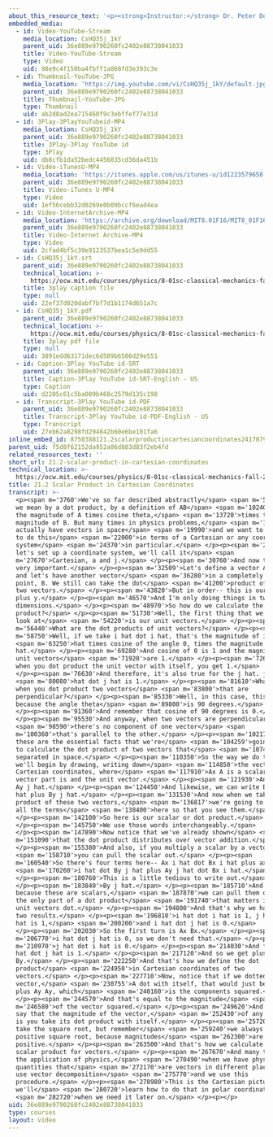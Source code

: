 ```yaml
---
about_this_resource_text: '<p><strong>Instructor:</strong> Dr. Peter Dourmashkin</p>'
embedded_media:
  - id: Video-YouTube-Stream
    media_location: CsHQ35j_1kY
    parent_uid: 36e889e9790260fc2402e88738041033
    title: Video-YouTube-Stream
    type: Video
    uid: 98e9c4f150ba4fbff1a868fd3e393c3e
  - id: Thumbnail-YouTube-JPG
    media_location: 'https://img.youtube.com/vi/CsHQ35j_1kY/default.jpg'
    parent_uid: 36e889e9790260fc2402e88738041033
    title: Thumbnail-YouTube-JPG
    type: Thumbnail
    uid: ab2d8ad2ea715460f9c3ebffef77e31d
  - id: 3Play-3PlayYouTubeid-MP4
    media_location: CsHQ35j_1kY
    parent_uid: 36e889e9790260fc2402e88738041033
    title: 3Play-3Play YouTube id
    type: 3Play
    uid: db8cfb1da52bedc4456035cd36da451b
  - id: Video-iTunesU-MP4
    media_location: 'https://itunes.apple.com/us/itunes-u/id1223579658'
    parent_uid: 36e889e9790260fc2402e88738041033
    title: Video-iTunes U-MP4
    type: Video
    uid: 1ef56cebb32d0269e0b09bccf6ead4ea
  - id: Video-InternetArchive-MP4
    media_location: 'https://archive.org/download/MIT8.01F16/MIT8_01F16_L21v02_360p.mp4'
    parent_uid: 36e889e9790260fc2402e88738041033
    title: Video-Internet Archive-MP4
    type: Video
    uid: 2cfad4bf5c39e9123537bea1c5e9dd55
  - id: CsHQ35j_1kY.srt
    parent_uid: 36e889e9790260fc2402e88738041033
    technical_location: >-
      https://ocw.mit.edu/courses/physics/8-01sc-classical-mechanics-fall-2016/week-7-kinetic-energy-and-work/21.2-scalar-product-in-cartesian-coordinates/21.2-scalar-product-in-cartesian-coordinates/CsHQ35j_1kY.srt
    title: 3play caption file
    type: null
    uid: 22ef37d020dabf7bf7d1b1174d651a7c
  - id: CsHQ35j_1kY.pdf
    parent_uid: 36e889e9790260fc2402e88738041033
    technical_location: >-
      https://ocw.mit.edu/courses/physics/8-01sc-classical-mechanics-fall-2016/week-7-kinetic-energy-and-work/21.2-scalar-product-in-cartesian-coordinates/21.2-scalar-product-in-cartesian-coordinates/CsHQ35j_1kY.pdf
    title: 3play pdf file
    type: null
    uid: 3891edd63171dec6d589b6586d29e551
  - id: Caption-3Play YouTube id-SRT
    parent_uid: 36e889e9790260fc2402e88738041033
    title: Caption-3Play YouTube id-SRT-English - US
    type: Caption
    uid: d2205c61c5ba009b468c2579d135c198
  - id: Transcript-3Play YouTube id-PDF
    parent_uid: 36e889e9790260fc2402e88738041033
    title: Transcript-3Play YouTube id-PDF-English - US
    type: Transcript
    uid: 27eb62a8298fd294842b60e6be101fa6
inline_embed_id: 8750388121.2scalarproductincartesiancoordinates24178794
parent_uid: f5d8f62152da952a86d883d83f2eb4fd
related_resources_text: ''
short_url: 21.2-scalar-product-in-cartesian-coordinates
technical_location: >-
  https://ocw.mit.edu/courses/physics/8-01sc-classical-mechanics-fall-2016/week-7-kinetic-energy-and-work/21.2-scalar-product-in-cartesian-coordinates/21.2-scalar-product-in-cartesian-coordinates
title: 21.2 Scalar Product in Cartesian Coordinates
transcript: >-
  <p><span m='3760'>We've so far described abstractly</span> <span m='5650'>what
  we mean by a dot product, by a definition of AB</span> <span m='10240'>equals
  the magnitude of A times cosine theta,</span> <span m='13720'>times the
  magnitude of B. But many times in physics problems,</span> <span m='17200'>we
  actually have vectors in space</span> <span m='19990'>and we want to see how
  to do this</span> <span m='22000'>in terms of a Cartesian or any coordinate
  system</span> <span m='24370'>in particular.</span> </p><p><span m='25570'>So
  let's set up a coordinate system, we'll call it</span> <span
  m='27670'>Cartesian, a and j.</span> </p><p><span m='30760'>And now this is
  very important.</span> </p><p><span m='32509'>Let's define a vector A here,
  and let's have another vector</span> <span m='36280'>in a completely different
  point, B. We still can take the dot</span> <span m='41200'>product of these
  two vectors.</span> </p><p><span m='43820'>But in order-- this is our plus x,
  plus y.</span> </p><p><span m='46570'>And I'm only doing things in two
  dimensions.</span> </p><p><span m='48970'>So how do we calculate the dot
  product?</span> </p><p><span m='51730'>Well, the first thing that we want to
  look at</span> <span m='54220'>is our unit vectors.</span> </p><p><span
  m='56440'>What are the dot products of unit vectors?</span> </p><p><span
  m='58750'>Well, if we take i hat dot i hat, that's the magnitude of i</span>
  <span m='63250'>hat times cosine of the angle 0, times the magnitude of i
  hat.</span> </p><p><span m='69280'>And cosine of 0 is 1 and the magnitude of
  unit vectors</span> <span m='71920'>are 1.</span> </p><p><span m='72640'>So
  when you dot product the unit vector with itself, you get 1.</span>
  </p><p><span m='76630'>And therefore, it's also true for the j hat. j</span>
  <span m='80080'>hat dot j hat is 1.</span> </p><p><span m='81610'>What happens
  when you dot product two vectors</span> <span m='83800'>that are
  perpendicular?</span> </p><p><span m='85330'>Well, in this case, this is 0
  because the angle theta</span> <span m='89800'>is 90 degrees.</span>
  </p><p><span m='91360'>And remember that cosine of 90 degrees is 0.</span>
  </p><p><span m='95530'>And anyway, when two vectors are perpendicular,</span>
  <span m='98590'>there's no component of one vector</span> <span
  m='100360'>that's parallel to the other.</span> </p><p><span m='102170'>So
  these are the essential facts that we're</span> <span m='104259'>going to need
  to calculate the dot product of two vectors that</span> <span m='107440'>are
  separated in space.</span> </p><p><span m='110350'>So the way we do that is
  we'll begin by drawing, writing down</span> <span m='114850'>the vectors in
  Cartesian coordinates, where</span> <span m='117910'>Ax A is a scalar and the
  vector part is and the unit vector.</span> </p><p><span m='121930'>And we have
  Ay j hat.</span> </p><p><span m='124450'>And likewise, we can write B as Bx i
  hat plus By j hat.</span> </p><p><span m='131530'>And now when we take the dot
  product of these two vectors,</span> <span m='136817'>we're going to write out
  all the terms</span> <span m='138400'>here so that you see them.</span>
  </p><p><span m='142100'>So here is our scalar or dot product.</span>
  </p><p><span m='145750'>We use those words interchangeably.</span>
  </p><p><span m='147890'>Now notice that we've already shown</span> <span
  m='151090'>that the dot product distributes over vector addition.</span>
  </p><p><span m='155380'>And also, if you multiply a scalar by a vector,</span>
  <span m='158710'>you can pull the scalar out.</span> </p><p><span
  m='160540'>So there's four terms here-- Ax i hat dot Bx i hat plus ax</span>
  <span m='170260'>i hat dot By j hat plus Ay j hat dot Bx i hat.</span>
  </p><p><span m='180760'>This is a little tedious to write out.</span>
  </p><p><span m='183840'>By j hat.</span> </p><p><span m='185710'>And now
  because these are scalars,</span> <span m='187870'>we can pull them out and
  the only part of a dot product</span> <span m='191740'>that matters is how the
  unit vectors dot.</span> </p><p><span m='194800'>And that's why we have these
  two results.</span> </p><p><span m='196810'>i hat dot i hat is 1, j hat dot j
  hat is 1,</span> <span m='200200'>and i hat dot j hat is 0.</span>
  </p><p><span m='202030'>So the first turn is Ax Bx.</span> </p><p><span
  m='206770'>i hat dot j hat is 0, so we don't need that.</span> </p><p><span
  m='210970'>j hat dot i hat is 0.</span> </p><p><span m='214030'>And finally j
  hat dot j hat is 1.</span> </p><p><span m='217120'>And so we get plus Ay
  By.</span> </p><p><span m='222250'>And that's how we define the dot
  product</span> <span m='224950'>in Cartesian coordinates of two
  vectors.</span> </p><p><span m='227710'>Now, notice that if we dotted a
  vector,</span> <span m='230755'>A dot with itself, that would just be Ax Ax
  plus Ay Ay, which</span> <span m='240160'>is the components squared.</span>
  </p><p><span m='244570'>And that's equal to the magnitude</span> <span
  m='246580'>of the vector squared.</span> </p><p><span m='249620'>And so we can
  say that the magnitude of the vector,</span> <span m='252430'>of any vector,
  is you take its dot product with itself.</span> </p><p><span m='257200'>You
  take the square root, but remember</span> <span m='259240'>we always take the
  positive square root, because magnitudes</span> <span m='262300'>are
  positive.</span> </p><p><span m='263500'>And that's how we calculate the
  scalar product for vectors.</span> </p><p><span m='267670'>And many times in
  the application of physics,</span> <span m='270490'>when we have physical
  quantities that</span> <span m='272170'>are vectors in different places, we
  use vector decomposition</span> <span m='275770'>and we use this
  procedure.</span> </p><p><span m='278980'>This is the Cartesian picture,
  we'll</span> <span m='280720'>learn how to do that in polar coordinates</span>
  <span m='282720'>when we need it later on.</span> </p><p></p>
uid: 36e889e9790260fc2402e88738041033
type: courses
layout: video
---
```

